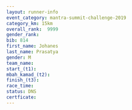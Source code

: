 ```yaml
---
layout: runner-info 
event_category: mantra-summit-challenge-2019 
category_km: 15km 
overall_rank:  9999
gender_rank: 
bib: 814
first_name: Johanes
last_name: Prasatya
gender: M
team_name: 
start_(t1): 
mbah_kamad_(t2): 
finish_(t3): 
race_time: 
status: DNS
certficate: 
---
```

